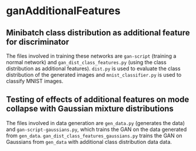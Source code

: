 # ganAdditionalFeatures

## Minibatch class distribution as additional feature for discriminator

The files involved in training these networks are ```gan-script``` (training a normal network) and ```gan_dist_class_features.py``` (using the class distribution as additional features). ```dist.py``` is used to evaluate the class distribution of the generated images and ```mnist_classifier.py``` is used to classify MNIST images.


## Testing of effects of additional features on mode collapse with Gaussian mixture distributions

The files involved in data generation are ```gen_data.py``` (generates the data) and ```gan-script-gaussians.py```, which trains the GAN on the data generated from ```gen_data```. ```gan_dist_class_features_gaussians.py``` trains the GAN on Gaussians from ```gen_data``` with additional class distribution data data.
